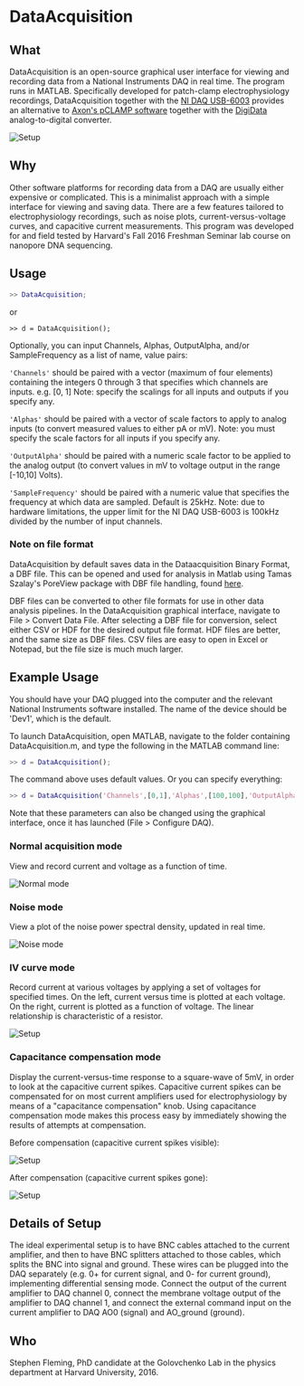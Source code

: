 DataAcquisition
=======

## What

DataAcquisition is an open-source graphical user interface for viewing and recording data from a National Instruments DAQ in real time.  The program runs in MATLAB.  Specifically developed for patch-clamp electrophysiology recordings, DataAcquisition together with the [NI DAQ USB-6003](http://www.ni.com/en-us/support/model.usb-6003.html) provides an alternative to [Axon's pCLAMP software](https://www.moleculardevices.com/systems/axon-conventional-patch-clamp/pclamp-11-software-suite) together with the [DigiData](https://www.moleculardevices.com/systems/conventional-patch-clamp/digidata-1550-digitizer) analog-to-digital converter.

![Setup](img/setup.png)


## Why

Other software platforms for recording data from a DAQ are usually either expensive or complicated.  This is a minimalist approach with a simple interface for viewing and saving data.  There are a few features tailored to electrophysiology recordings, such as noise plots, current-versus-voltage curves, and capacitive current measurements.  This program was developed for and field tested by Harvard's Fall 2016 Freshman Seminar lab course on nanopore DNA sequencing.


## Usage

```matlab
>> DataAcquisition;
```
or
```
>> d = DataAcquisition();
```

Optionally, you can input Channels, Alphas, OutputAlpha, and/or SampleFrequency as a list of name, value pairs:

```'Channels'``` should be paired with a vector (maximum of four elements) containing the integers 0 through 3 that specifies which channels are inputs. 
	e.g. [0, 1]
	Note: specify the scalings for all inputs and outputs if you specify any.

```'Alphas'``` should be paired with a vector of scale factors to apply to analog inputs (to convert measured values to either pA or mV).
	Note: you must specify the scale factors for all inputs if you specify any.
  
```'OutputAlpha'``` should be paired with a numeric scale factor to be applied to the analog output (to convert values in mV to voltage output in the range [-10,10] Volts).

```'SampleFrequency'``` should be paired with a numeric value that specifies the frequency at which data are sampled.  Default is 25kHz.
  Note: due to hardware limitations, the upper limit for the NI DAQ USB-6003 is 100kHz divided by the number of input channels.

### Note on file format

DataAcquisition by default saves data in the Dataacquisition Binary Format, a DBF file.  This can be opened and used for analysis in Matlab using Tamas Szalay's PoreView package with DBF file handling, found [here](https://github.com/sjfleming/PoreView-25o).

DBF files can be converted to other file formats for use in other data analysis pipelines.  In the DataAcquisition graphical interface, navigate to File > Convert Data File.  After selecting a DBF file for conversion, select either CSV or HDF for the desired output file format.  HDF files are better, and the same size as DBF files.  CSV files are easy to open in Excel or Notepad, but the file size is much much larger.

## Example Usage

You should have your DAQ plugged into the computer and the relevant National Instruments software installed.  The name of the device should be 'Dev1', which is the default.

To launch DataAcquisition, open MATLAB, navigate to the folder containing DataAcquisition.m, and type the following in the MATLAB command line:

```matlab
>> d = DataAcquisition();
```

The command above uses default values.  Or you can specify everything:

```matlab
>> d = DataAcquisition('Channels',[0,1],'Alphas',[100,100],'OutputAlpha',10,'SampleFrequency',25000);
```

Note that these parameters can also be changed using the graphical interface, once it has launched (File > Configure DAQ).

### Normal acquisition mode

View and record current and voltage as a function of time.

![Normal mode](img/norm.png)

### Noise mode

View a plot of the noise power spectral density, updated in real time.

![Noise mode](img/noise.png)

### IV curve mode

Record current at various voltages by applying a set of voltages for specified times.
On the left, current versus time is plotted at each voltage.
On the right, current is plotted as a function of voltage.  The linear relationship is characteristic of a resistor.

![Setup](img/iv.png)

### Capacitance compensation mode

Display the current-versus-time response to a square-wave of 5mV, in order to look at the capacitive current spikes.  Capacitive current spikes can be compensated for on most current amplifiers used for electrophysiology by means of a "capacitance compensation" knob.  Using capacitance compensation mode makes this process easy by immediately showing the results of attempts at compensation.

Before compensation (capacitive current spikes visible):

![Setup](img/cap_pre.png)

After compensation (capacitive current spikes gone):

![Setup](img/cap_post.png)


## Details of Setup

The ideal experimental setup is to have BNC cables attached to the current amplifier, and then to have BNC splitters attached to those cables, which splits the BNC into signal and ground.  These wires can be plugged into the DAQ separately (e.g. 0+ for current signal, and 0- for current ground), implementing differential sensing mode.  Connect the output of the current amplifier to DAQ channel 0, connect the membrane voltage output of the amplifier to DAQ channel 1, and connect the external command input on the current amplifier to DAQ AO0 (signal) and AO_ground (ground).

## Who

Stephen Fleming, PhD candidate at the Golovchenko Lab in the physics department at Harvard University, 2016.
